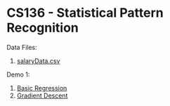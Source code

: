 # CS136 - Statistical Pattern Recognition
Data Files:
1. [salaryData.csv](salaryData.csv)

Demo 1:
1. [Basic Regression](BasicRegression.ipynb)
2. [Gradient Descent](GradientDescentDemo.ipynb)
